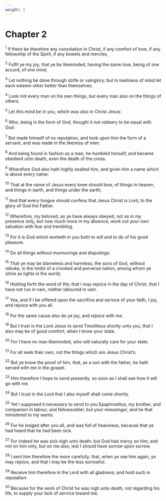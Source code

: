```yaml
---
weight: 2
---
```


# Chapter 2

<sup>1</sup> If there be therefore any consolation in Christ, if any comfort of love, if any fellowship of the Spirit, if any bowels and mercies, 

<sup>2</sup> Fulfil ye my joy, that ye be likeminded, having the same love, being of one accord, of one mind. 

<sup>3</sup> Let nothing be done through strife or vainglory; but in lowliness of mind let each esteem other better than themselves. 

<sup>4</sup> Look not every man on his own things, but every man also on the things of others. 

<sup>5</sup> Let this mind be in you, which was also in Christ Jesus: 

<sup>6</sup> Who, being in the form of God, thought it not robbery to be equal with God: 

<sup>7</sup> But made himself of no reputation, and took upon him the form of a servant, and was made in the likeness of men: 

<sup>8</sup> And being found in fashion as a man, he humbled himself, and became obedient unto death, even the death of the cross. 

<sup>9</sup> Wherefore God also hath highly exalted him, and given him a name which is above every name: 

<sup>10</sup> That at the name of Jesus every knee should bow, of things in heaven, and things in earth, and things under the earth; 

<sup>11</sup> And that every tongue should confess that Jesus Christ is Lord, to the glory of God the Father. 

<sup>12</sup> Wherefore, my beloved, as ye have always obeyed, not as in my presence only, but now much more in my absence, work out your own salvation with fear and trembling. 

<sup>13</sup> For it is God which worketh in you both to will and to do of his good pleasure. 

<sup>14</sup> Do all things without murmurings and disputings: 

<sup>15</sup> That ye may be blameless and harmless, the sons of God, without rebuke, in the midst of a crooked and perverse nation, among whom ye shine as lights in the world; 

<sup>16</sup> Holding forth the word of life; that I may rejoice in the day of Christ, that I have not run in vain, neither laboured in vain. 

<sup>17</sup> Yea, and if I be offered upon the sacrifice and service of your faith, I joy, and rejoice with you all. 

<sup>18</sup> For the same cause also do ye joy, and rejoice with me. 

<sup>19</sup> But I trust in the Lord Jesus to send Timotheus shortly unto you, that I also may be of good comfort, when I know your state. 

<sup>20</sup> For I have no man likeminded, who will naturally care for your state. 

<sup>21</sup> For all seek their own, not the things which are Jesus Christ’s. 

<sup>22</sup> But ye know the proof of him, that, as a son with the father, he hath served with me in the gospel. 

<sup>23</sup> Him therefore I hope to send presently, so soon as I shall see how it will go with me. 

<sup>24</sup> But I trust in the Lord that I also myself shall come shortly. 

<sup>25</sup> Yet I supposed it necessary to send to you Epaphroditus, my brother, and companion in labour, and fellowsoldier, but your messenger, and he that ministered to my wants. 

<sup>26</sup> For he longed after you all, and was full of heaviness, because that ye had heard that he had been sick. 

<sup>27</sup> For indeed he was sick nigh unto death: but God had mercy on him; and not on him only, but on me also, lest I should have sorrow upon sorrow. 

<sup>28</sup> I sent him therefore the more carefully, that, when ye see him again, ye may rejoice, and that I may be the less sorrowful. 

<sup>29</sup> Receive him therefore in the Lord with all gladness; and hold such in reputation: 

<sup>30</sup> Because for the work of Christ he was nigh unto death, not regarding his life, to supply your lack of service toward me. 


